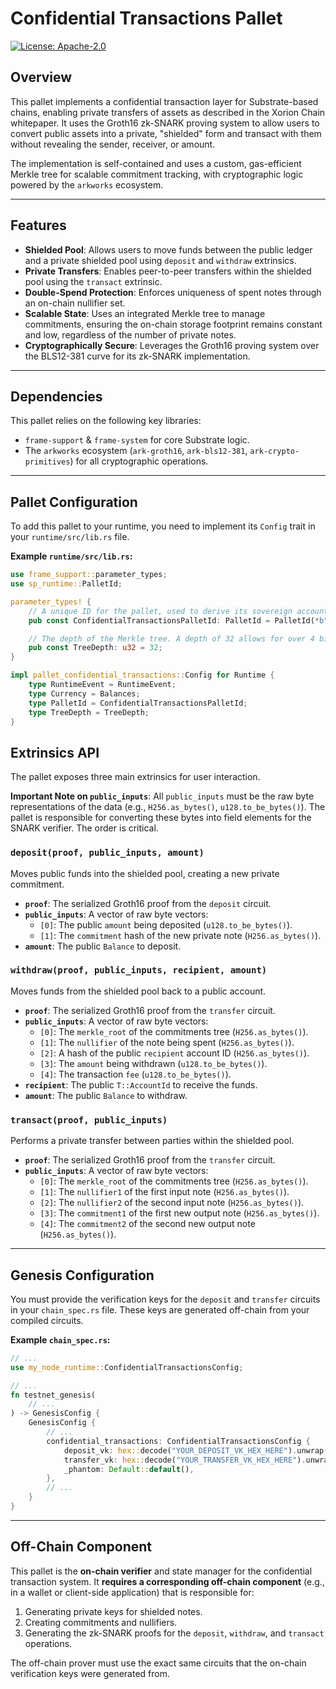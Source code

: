 # Confidential Transactions Pallet

[![License: Apache-2.0](https://img.shields.io/badge/License-Apache--2.0-blue.svg)](https://opensource.org/licenses/Apache-2.0)

## Overview

This pallet implements a confidential transaction layer for Substrate-based chains, enabling private transfers of assets
as described in the Xorion Chain whitepaper. It uses the Groth16 zk-SNARK proving system to allow users to convert
public assets into a private, "shielded" form and transact with them without revealing the sender, receiver, or amount.

The implementation is self-contained and uses a custom, gas-efficient Merkle tree for scalable commitment tracking, with
cryptographic logic powered by the `arkworks` ecosystem.

---

## Features

- **Shielded Pool**: Allows users to move funds between the public ledger and a private shielded pool using `deposit`
  and `withdraw` extrinsics.
- **Private Transfers**: Enables peer-to-peer transfers within the shielded pool using the `transact` extrinsic.
- **Double-Spend Protection**: Enforces uniqueness of spent notes through an on-chain nullifier set.
- **Scalable State**: Uses an integrated Merkle tree to manage commitments, ensuring the on-chain storage footprint
  remains constant and low, regardless of the number of private notes.
- **Cryptographically Secure**: Leverages the Groth16 proving system over the BLS12-381 curve for its zk-SNARK
  implementation.

---

## Dependencies

This pallet relies on the following key libraries:

- `frame-support` & `frame-system` for core Substrate logic.
- The `arkworks` ecosystem (`ark-groth16`, `ark-bls12-381`, `ark-crypto-primitives`) for all cryptographic operations.

---

## Pallet Configuration

To add this pallet to your runtime, you need to implement its `Config` trait in your `runtime/src/lib.rs` file.

**Example `runtime/src/lib.rs`:**

```rust
use frame_support::parameter_types;
use sp_runtime::PalletId;

parameter_types! {
    // A unique ID for the pallet, used to derive its sovereign account.
    pub const ConfidentialTransactionsPalletId: PalletId = PalletId(*b"xorionct");

    // The depth of the Merkle tree. A depth of 32 allows for over 4 billion commitments.
    pub const TreeDepth: u32 = 32;
}

impl pallet_confidential_transactions::Config for Runtime {
    type RuntimeEvent = RuntimeEvent;
    type Currency = Balances;
    type PalletId = ConfidentialTransactionsPalletId;
    type TreeDepth = TreeDepth;
}
````

## Extrinsics API

The pallet exposes three main extrinsics for user interaction.

**Important Note on `public_inputs`**: All `public_inputs` must be the raw byte representations of the data (e.g.,
`H256.as_bytes()`, `u128.to_be_bytes()`). The pallet is responsible for converting these bytes into field elements for
the SNARK verifier. The order is critical.

### `deposit(proof, public_inputs, amount)`

Moves public funds into the shielded pool, creating a new private commitment.

- **`proof`**: The serialized Groth16 proof from the `deposit` circuit.
- **`public_inputs`**: A vector of raw byte vectors:
    - `[0]`: The public `amount` being deposited (`u128.to_be_bytes()`).
    - `[1]`: The `commitment` hash of the new private note (`H256.as_bytes()`).
- **`amount`**: The public `Balance` to deposit.

### `withdraw(proof, public_inputs, recipient, amount)`

Moves funds from the shielded pool back to a public account.

- **`proof`**: The serialized Groth16 proof from the `transfer` circuit.
- **`public_inputs`**: A vector of raw byte vectors:
    - `[0]`: The `merkle_root` of the commitments tree (`H256.as_bytes()`).
    - `[1]`: The `nullifier` of the note being spent (`H256.as_bytes()`).
    - `[2]`: A hash of the public `recipient` account ID (`H256.as_bytes()`).
    - `[3]`: The `amount` being withdrawn (`u128.to_be_bytes()`).
    - `[4]`: The transaction `fee` (`u128.to_be_bytes()`).
- **`recipient`**: The public `T::AccountId` to receive the funds.
- **`amount`**: The public `Balance` to withdraw.

### `transact(proof, public_inputs)`

Performs a private transfer between parties within the shielded pool.

- **`proof`**: The serialized Groth16 proof from the `transfer` circuit.
- **`public_inputs`**: A vector of raw byte vectors:
    - `[0]`: The `merkle_root` of the commitments tree (`H256.as_bytes()`).
    - `[1]`: The `nullifier1` of the first input note (`H256.as_bytes()`).
    - `[2]`: The `nullifier2` of the second input note (`H256.as_bytes()`).
    - `[3]`: The `commitment1` of the first new output note (`H256.as_bytes()`).
    - `[4]`: The `commitment2` of the second new output note (`H256.as_bytes()`).

-----

## Genesis Configuration

You must provide the verification keys for the `deposit` and `transfer` circuits in your `chain_spec.rs` file. These
keys are generated off-chain from your compiled circuits.

**Example `chain_spec.rs`:**

```rust
// ...
use my_node_runtime::ConfidentialTransactionsConfig;

// ...
fn testnet_genesis(
    // ...
) -> GenesisConfig {
    GenesisConfig {
        // ...
        confidential_transactions: ConfidentialTransactionsConfig {
            deposit_vk: hex::decode("YOUR_DEPOSIT_VK_HEX_HERE").unwrap(),
            transfer_vk: hex::decode("YOUR_TRANSFER_VK_HEX_HERE").unwrap(),
            _phantom: Default::default(),
        },
        // ...
    }
}
```

-----

## Off-Chain Component

This pallet is the **on-chain verifier** and state manager for the confidential transaction system. It **requires a
corresponding off-chain component** (e.g., in a wallet or client-side application) that is responsible for:

1. Generating private keys for shielded notes.
2. Creating commitments and nullifiers.
3. Generating the zk-SNARK proofs for the `deposit`, `withdraw`, and `transact` operations.

The off-chain prover must use the exact same circuits that the on-chain verification keys were generated from.

